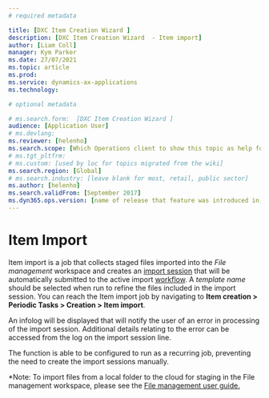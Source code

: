 ```yaml
---
# required metadata

title: [DXC Item Creation Wizard ]
description: [DXC Item Creation Wizard  - Item import]
author: [Liam Coll]
manager: Kym Parker
ms.date: 27/07/2021
ms.topic: article
ms.prod: 
ms.service: dynamics-ax-applications
ms.technology: 

# optional metadata

# ms.search.form:  [DXC Item Creation Wizard ]
audience: [Application User]
# ms.devlang: 
ms.reviewer: [helenho]
ms.search.scope: [Which Operations client to show this topic as help for, to be set by content strategist, see list here: https://microsoft.sharepoint.com/teams/DynDoc/_layouts/15/WopiFrame.aspx?sourcedoc={23419e1c-eb64-42e9-aa9b-79875b428718}&action=edit&wd=target%28Core%20Dynamics%20AX%20CP%20requirements%2Eone%7C4CC185C0%2DEFAA%2D42CD%2D94B9%2D8F2A45E7F61A%2FVersions%20list%20for%20docs%20topics%7CC14BE630%2D5151%2D49D6%2D8305%2D554B5084593C%2F%29]
# ms.tgt_pltfrm: 
# ms.custom: [used by loc for topics migrated from the wiki]
ms.search.region: [Global]
# ms.search.industry: [leave blank for most, retail, public sector]
ms.author: [helenho]
ms.search.validFrom: [September 2017]
ms.dyn365.ops.version: [name of release that feature was introduced in, see list here: https://microsoft.sharepoint.com/teams/DynDoc/_layouts/15/WopiFrame.aspx?sourcedoc={23419e1c-eb64-42e9-aa9b-79875b428718}&action=edit&wd=target%28Core%20Dynamics%20AX%20CP%20requirements%2Eone%7C4CC185C0%2DEFAA%2D42CD%2D94B9%2D8F2A45E7F61A%2FVersions%20list%20for%20docs%20topics%7CC14BE630%2D5151%2D49D6%2D8305%2D554B5084593C%2F%29]
---
```


# Item Import

Item import is a job that collects staged files imported into the *File management* workspace and creates an [import session](../INQUIRIES/Creation-import-sessions.md) that will be automatically submitted to the active import [workflow](../../SETUP/Item-creation-workflows.md). A *template name* should be selected when run to refine the files included in the import session. You can reach the Item import job by navigating to **Item creation > Periodic Tasks > Creation > Item import**.

An infolog will be displayed that will notify the user of an error in processing of the import session. Additional details relating to the error can be accessed from the log on the import session line.

The function is able to be configured to run as a recurring job, preventing the need to create the import sessions manually.

*Note: To import files from a local folder to the cloud for staging in the File management workspace, please see the [File management user guide.](File-management)
